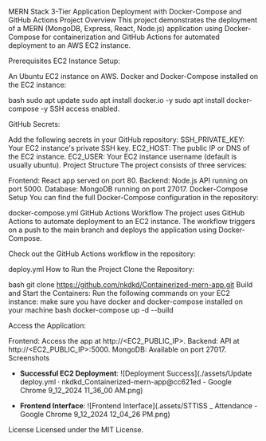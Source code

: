 MERN Stack 3-Tier Application Deployment with Docker-Compose and GitHub Actions
Project Overview
This project demonstrates the deployment of a MERN (MongoDB, Express, React, Node.js) application using Docker-Compose for containerization and GitHub Actions for automated deployment to an AWS EC2 instance.

Prerequisites
EC2 Instance Setup:

An Ubuntu EC2 instance on AWS.
Docker and Docker-Compose installed on the EC2 instance:


bash
sudo apt update
sudo apt install docker.io -y
sudo apt install docker-compose -y
SSH access enabled.


GitHub Secrets:

Add the following secrets in your GitHub repository:
SSH_PRIVATE_KEY: Your EC2 instance's private SSH key.
EC2_HOST: The public IP or DNS of the EC2 instance.
EC2_USER: Your EC2 instance username (default is usually ubuntu).
Project Structure
The project consists of three services:

Frontend: React app served on port 80.
Backend: Node.js API running on port 5000.
Database: MongoDB running on port 27017.
Docker-Compose Setup
You can find the full Docker-Compose configuration in the repository:

docker-compose.yml
GitHub Actions Workflow
The project uses GitHub Actions to automate deployment to an EC2 instance. The workflow triggers on a push to the main branch and deploys the application using Docker-Compose.

Check out the GitHub Actions workflow in the repository:

deploy.yml
How to Run the Project
Clone the Repository:

bash
git clone https://github.com/nkdkd/Containerized-mern-app.git
Build and Start the Containers: Run the following commands on your EC2 instance:
make sure you have docker and docker-compose installed on your machine 
bash
docker-compose up -d --build

Access the Application:

Frontend: Access the app at http://<EC2_PUBLIC_IP>.
Backend: API at http://<EC2_PUBLIC_IP>:5000.
MongoDB: Available on port 27017.
Screenshots
- **Successful EC2 Deployment**:
  ![Deployment Success](./assets/Update deploy.yml · nkdkd_Containerized-mern-app@cc621ed - Google Chrome 9_12_2024 11_36_00 AM.png)

- **Frontend Interface**:
  ![Frontend Interface](.assets/STTISS _ Attendance - Google Chrome 9_12_2024 12_04_26 PM.png)



License
Licensed under the MIT License.
